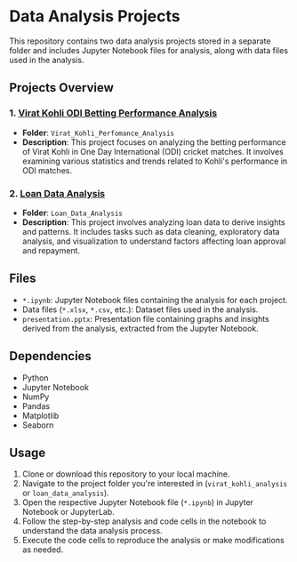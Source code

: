 # Data Analysis Projects

This repository contains two data analysis projects stored in a separate folder and includes Jupyter Notebook files for analysis, along with data files used in the analysis.

## Projects Overview

### 1. [Virat Kohli ODI Betting Performance Analysis](https://github.com/yashuradadiya/Data_Analysis_Projects/tree/main/Virat_Kohli_Perfomance_Analysis)
- **Folder**: `Virat_Kohli_Perfomance_Analysis`
- **Description**: This project focuses on analyzing the betting performance of Virat Kohli in One Day International (ODI) cricket matches. It involves examining various statistics and trends related to Kohli's performance in ODI matches.

### 2. [Loan Data Analysis](https://github.com/yashuradadiya/Data_Analysis_Projects/tree/main/Loan_Data_Analysis)
- **Folder**: `Loan_Data_Analysis`
- **Description**: This project involves analyzing loan data to derive insights and patterns. It includes tasks such as data cleaning, exploratory data analysis, and visualization to understand factors affecting loan approval and repayment.

## Files
- `*.ipynb`: Jupyter Notebook files containing the analysis for each project.
- Data files (`*.xlsx`, `*.csv`, etc.): Dataset files used in the analysis.
- `presentation.pptx`: Presentation file containing graphs and insights derived from the analysis, extracted from the Jupyter Notebook.
  
## Dependencies
- Python
- Jupyter Notebook
- NumPy
- Pandas
- Matplotlib
- Seaborn

## Usage
1. Clone or download this repository to your local machine.
2. Navigate to the project folder you're interested in (`virat_kohli_analysis` or `loan_data_analysis`).
3. Open the respective Jupyter Notebook file (`*.ipynb`) in Jupyter Notebook or JupyterLab.
4. Follow the step-by-step analysis and code cells in the notebook to understand the data analysis process.
5. Execute the code cells to reproduce the analysis or make modifications as needed.

